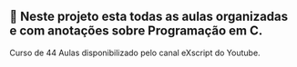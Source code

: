 ## 📁 Neste projeto esta todas as aulas organizadas e com anotações sobre Programação em C.

Curso de 44 Aulas disponibilizado pelo canal eXscript do Youtube.
